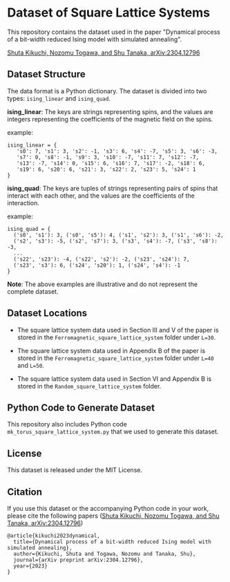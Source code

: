 # Dataset of Square Lattice Systems

This repository contains the dataset used in the paper "Dynamical process of a bit-width reduced Ising model with simulated annealing".

[Shuta Kikuchi, Nozomu Togawa, and Shu Tanaka, arXiv:2304.12796](https://arxiv.org/abs/2304.12796)

## Dataset Structure 

The data format is a Python dictionary. The dataset is divided into two types: `ising_linear` and `ising_quad`.

**ising_linear**: The keys are strings representing spins, and the values are integers representing the coefficients of the magnetic field on the spins.

example:

```
ising_linear = {
   's0': 7, 's1': 3, 's2': -1, 's3': 6, 's4': -7, 's5': 3, 's6': -3,
   's7': 0, 's8': -1, 's9': 3, 's10': -7, 's11': 7, 's12': -7,
   's13': -7, 's14': 0, 's15': 6, 's16': 7, 's17': -2, 's18': 6,
   's19': 6, 's20': 6, 's21': 3, 's22': 2, 's23': 5, 's24': 1
}
```

**ising_quad**: The keys are tuples of strings representing pairs of spins that interact with each other, and the values are the coefficients of the interaction.

example:

```
ising_quad = {
  ('s0', 's1'): 3, ('s0', 's5'): 4, ('s1', 's2'): 3, ('s1', 's6'): -2, 
  ('s2', 's3'): -5, ('s2', 's7'): 3, ('s3', 's4'): -7, ('s3', 's8'): -3, 
  ...
  ('s22', 's23'): -4, ('s22', 's2'): -2, ('s23', 's24'): 7, 
  ('s23', 's3'): 6, ('s24', 's20'): 1, ('s24', 's4'): -1
}
```

**Note**: The above examples are illustrative and do not represent the complete dataset.


## Dataset Locations

- The square lattice system data used in Section III and V of the paper is stored in the `Ferromagnetic_square_lattice_system` folder under `L=30`.

- The square lattice system data used in Appendix B of the paper is stored in the `Ferromagnetic_square_lattice_system` folder under `L=40` and `L=50`.

- The square lattice system data used in Section VI and Appendix B is stored in the `Random_square_lattice_system` folder.


## Python Code to Generate Dataset

This repository also includes Python code `mk_torus_square_lattice_system.py` that we used to generate this dataset. 

## License

This dataset is released under the MIT License. 

## Citation

If you use this dataset or the accompanying Python code in your work, please cite the following papers ([Shuta Kikuchi, Nozomu Togawa, and Shu Tanaka, arXiv:2304.12796](https://arxiv.org/abs/2304.12796))

```
@article{kikuchi2023dynamical,
  title={Dynamical process of a bit-width reduced Ising model with simulated annealing},
  author={Kikuchi, Shuta and Togawa, Nozomu and Tanaka, Shu},
  journal={arXiv preprint arXiv:2304.12796},
  year={2023}
}
```
